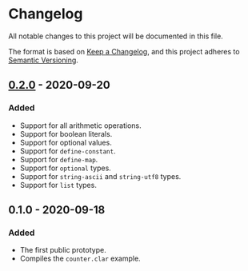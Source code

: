 # Changelog

All notable changes to this project will be documented in this file.

The format is based on [Keep a Changelog](https://keepachangelog.com/en/1.0.0/),
and this project adheres to [Semantic Versioning](https://semver.org/spec/v2.0.0.html).

## [0.2.0] - 2020-09-20

### Added

- Support for all arithmetic operations.
- Support for boolean literals.
- Support for optional values.
- Support for `define-constant`.
- Support for `define-map`.
- Support for `optional` types.
- Support for `string-ascii` and `string-utf8` types.
- Support for `list` types.

## 0.1.0 - 2020-09-18

### Added

- The first public prototype.
- Compiles the `counter.clar` example.

[0.2.0]: https://github.com/weavery/sworn/compare/0.1.0...0.2.0
